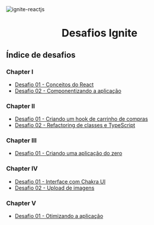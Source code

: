 <img alt="ignite-reactjs" title="ignite-reactjs" src="https://www.notion.so/image/https%3A%2F%2Fs3-us-west-2.amazonaws.com%2Fsecure.notion-static.com%2F2fbacb7a-e460-44a3-8fc5-e66f96dae148%2Fcover-reactjs.png?table=block&id=51e4099a-6e2f-4d4b-ae94-f9fe75bb769d&spaceId=08f749ff-d06d-49a8-a488-9846e081b224&width=2000&userId=307393e8-7063-43d4-bac0-ed022d1d0c6d&cache=v2">

<h1 align="center">
  Desafios Ignite
</h1>

## Índice de desafios

### Chapter I

- [Desafio 01 - Conceitos do React](https://github.com/israelcarneiro/ignite-react-js-challenges/tree/main/chapter-01/desafio-01)
- [Desafio 02 - Componentizando a aplicação](https://github.com/israelcarneiro/ignite-react-js-challenges/tree/main/chapter-01/desafio-02)

### Chapter II

- [Desafio 01 - Criando um hook de carrinho de compras](https://github.com/israelcarneiro/ignite-react-js-challenges/tree/main/chapter-02/desafio-01)
- [Desafio 02 - Refactoring de classes e TypeScript](https://github.com/israelcarneiro/ignite-react-js-challenges/tree/main/chapter-02/desafio-01)

### Chapter III

- [Desafio 01 - Criando uma aplicação do zero](https://github.com/israelcarneiro/ignite-react-js-challenges/tree/main/chapter-03/desafio-01)


### Chapter IV

- [Desafio 01 - Interface com Chakra UI](https://github.com/israelcarneiro/ignite-react-js-challenges/tree/main/chapter-04/desafio-01)
- [Desafio 02 - Upload de imagens](https://github.com/israelcarneiro/ignite-react-js-challenges/tree/main/chapter-04/desafio-02)

### Chapter V

- [Desafio 01 - Otimizando a aplicação](https://github.com/israelcarneiro/ignite-react-js-challenges/tree/main/chapter-05/desafio-01)
